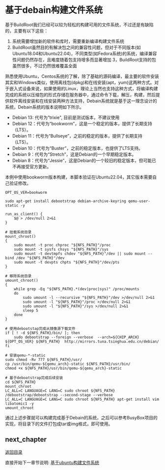 # 基于debain构建文件系统

基于BuildRoot我们已经可以较为轻松的构建可用的文件系统，不过还是有缺陷的，主要有以下这些：

1. 系统需要增加新的软件和库时，需要重新编译构建文件系统
2. BuildRoot虽然目的有解决包之间的兼容性问题，但对于不同版本(如Ubuntu18.04和Ubuntu22.04)，不同类型(如Fedora系统)的系统，编译兼容性问题仍然存在，且难度随着包支持增多而显著增加
3，BuildRoot支持的包虽然很多，不过仍然很难覆盖全面

熟悉使用Ubuntu，Centos系统的了解，除了基础的源码编译，最主要的软件安装其实和Windows类似，使用离线包(dpkg)和在线安装(apt，yum)这两种方式。对于嵌入式设备来说，如果使用的Linux，理论上当然也支持这种方式，将编译构建完成的系统以压缩包的形式存储在服务器中，通过命令下载，解压，构建，然后提供软件离线安装和在线安装两种方法支持，Debain系统就是基于这一理念设计的系统，Debain系统的版本说明如下所示。

- Debian 13: 代号为”trixie", 目前是测试版本，不建议使用
- Debian 12：代号为“bookworm”，这是一个稳定的版本，提供了长期支持（LTS）。
- Debian 11：代号为“Bullseye”，之前的稳定的版本，提供了长期支持（LTS）。
- Debian 10：代号为“Buster”，之前的稳定版本，也提供了LTS支持。
- Debian 9：代号为“Stretch”，这是Debian的一个早期稳定版本。
- Debian 8：代号为“Jessie”，这是Debian的一个较旧的稳定版本，但可能已不再接受官方更新。

本例中使用bookworm版本构建，本脚本验证在Ubuntu22.04，其它版本需要自己验证修改。

```shell
OPT_OS_VER=bookworm

sudo apt-get install debootstrap debian-archive-keyring qemu-user-static -y

run_as_client() {
    $@ > /dev/null 2>&1
}

# 挂载系统目录
mount_chroot()
{
    sudo mount -t proc chproc "${NFS_PATH}"/proc
    sudo mount -t sysfs chsys "${NFS_PATH}"/sys
    sudo mount -t devtmpfs chdev "${NFS_PATH}"/dev || sudo mount --bind /dev "${NFS_PATH}"/dev
    sudo mount -t devpts chpts "${NFS_PATH}"/dev/pts
}

# 移除系统目录
umount_chroot()
{
    while grep -Eq "${NFS_PATH}.*(dev|proc|sys)" /proc/mounts
    do
        sudo umount -l --recursive "${NFS_PATH}"/dev >/dev/null 2>&1
        sudo umount -l "${NFS_PATH}"/proc >/dev/null 2>&1
        sudo umount -l "${NFS_PATH}"/sys >/dev/null 2>&1
        sleep 5
    done
}

# 使用debootstap完成从镜像源下载文件
if [ ! -d ${NFS_PATH}/bin/ ]; then
    sudo debootstrap --foreign --verbose  --arch=${CHIP_ARCH} ${OPT_OS_VER} ${NFS_PATH}  http://mirrors.tuna.tsinghua.edu.cn/debian/
fi

# 安装qemu-*-static
sudo chmod -Rv 777 ${NFS_PATH}/usr/
cp /usr/bin/qemu-${qemu_arch}-static ${NFS_PATH}/usr/bin/
chmod +x ${NFS_PATH}/usr/bin/qemu-${qemu_arch}-static

# 基于debootstrap完成后续安装
cd ${NFS_PATH}
mount_chroot
LC_ALL=C LANGUAGE=C LANG=C sudo chroot ${NFS_PATH} /debootstrap/debootstrap --second-stage --verbose
LC_ALL=C LANGUAGE=C LANG=C sudo chroot ${NFS_PATH} apt-get install vim libatomic1 -y
umount_chroot
```

通过上述步骤就可以构建完成基于Debain的系统，之后可以参考BusyBox项目的实现，将目录下的文件打包成tar或img格式，即可使用。

## next_chapter

[返回目录](../README.md)

直接开始下一章节说明: [基于ubuntu构建文件系统](./ch02-12.rootfs_ubuntu.md)